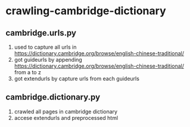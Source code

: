 # crawling-cambridge-dictionary
<h2>cambridge.urls.py</h2> 
  
  1. used to capture all urls in https://dictionary.cambridge.org/browse/english-chinese-traditional/
  2. got guideurls by appending https://dictionary.cambridge.org/browse/english-chinese-traditional/ from a to z
  3. got extendurls by capture urls from each guideurls
  
<h2>cambridge.dictionary.py</h2>
  
  1. crawled all pages in cambridge dictionary
  2. accese extendurls and preprocessed html
